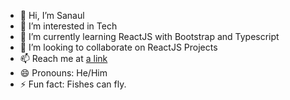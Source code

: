 - 👋 Hi, I’m Sanaul
- 👀 I’m interested in Tech
- 🌱 I’m currently learning ReactJS with Bootstrap and Typescript
- 💞️ I’m looking to collaborate on ReactJS Projects
- 📫 Reach me at [a link](https://linkedin.com/in/aisanaul)
- 😄 Pronouns: He/Him
- ⚡ Fun fact: Fishes can fly.

